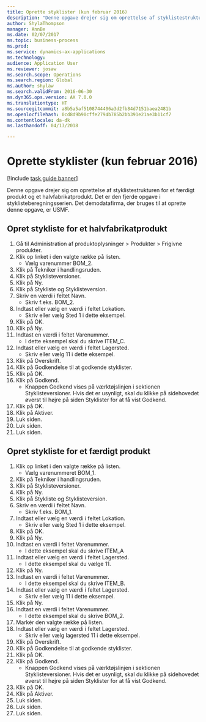 ```yaml
--- 
title: Oprette styklister (kun februar 2016)
description: "Denne opgave drejer sig om oprettelse af styklistestrukturen for et færdigt produkt og et halvfabrikatprodukt."
author: ShylaThompson
manager: AnnBe
ms.date: 02/07/2017
ms.topic: business-process
ms.prod: 
ms.service: dynamics-ax-applications
ms.technology: 
audience: Application User
ms.reviewer: josaw
ms.search.scope: Operations
ms.search.region: Global
ms.author: shylaw
ms.search.validFrom: 2016-06-30
ms.dyn365.ops.version: AX 7.0.0
ms.translationtype: HT
ms.sourcegitcommit: a8b5a5af5108744406a3d2fb84d7151baea2481b
ms.openlocfilehash: 0cd8d9b90cffe2794b785b2bb391e21ae3b11cf7
ms.contentlocale: da-dk
ms.lasthandoff: 04/13/2018

---
```

# <a name="create-boms-february-2016-only"></a>Oprette styklister (kun februar 2016)

[!include [task guide banner](../../includes/task-guide-banner.md)]

Denne opgave drejer sig om oprettelse af styklistestrukturen for et færdigt produkt og et halvfabrikatprodukt. Det er den fjerde opgave i styklisteberegningsserien. Det demodatafirma, der bruges til at oprette denne opgave, er USMF.


## <a name="create-bom-for-a-semi-finished-product"></a>Opret stykliste for et halvfabrikatprodukt
1. Gå til Administration af produktoplysninger > Produkter > Frigivne produkter.
2. Klik op linket i den valgte række på listen.
    * Vælg varenummer BOM_2.  
3. Klik på Tekniker i handlingsruden.
4. Klik på Styklisteversioner.
5. Klik på Ny.
6. Klik på Stykliste og Styklisteversion.
7. Skriv en værdi i feltet Navn.
    * Skriv f.eks. BOM_2.  
8. Indtast eller vælg en værdi i feltet Lokation.
    * Skriv eller vælg Sted 1 i dette eksempel.  
9. Klik på OK.
10. Klik på Ny.
11. Indtast en værdi i feltet Varenummer.
    * I dette eksempel skal du skrive ITEM_C.  
12. Indtast eller vælg en værdi i feltet Lagersted.
    * Skriv eller vælg 11 i dette eksempel.  
13. Klik på Overskrift.
14. Klik på Godkendelse til at godkende styklister.
15. Klik på OK.
16. Klik på Godkend.
    * Knappen Godkend vises på værktøjslinjen i sektionen Styklisteversioner. Hvis det er usynligt, skal du klikke på sidehovedet øverst til højre på siden Styklister for at få vist Godkend.  
17. Klik på OK.
18. Klik på Aktiver.
19. Luk siden.
20. Luk siden.
21. Luk siden.

## <a name="create-bom-for-a-finished-product"></a>Opret stykliste for et færdigt produkt
1. Klik op linket i den valgte række på listen.
    * Vælg varenummeret BOM_1.  
2. Klik på Tekniker i handlingsruden.
3. Klik på Styklisteversioner.
4. Klik på Ny.
5. Klik på Stykliste og Styklisteversion.
6. Skriv en værdi i feltet Navn.
    * Skriv f.eks. BOM_1.  
7. Indtast eller vælg en værdi i feltet Lokation.
    * Skriv eller vælg Sted 1 i dette eksempel.  
8. Klik på OK.
9. Klik på Ny.
10. Indtast en værdi i feltet Varenummer.
    * I dette eksempel skal du skrive ITEM_A  
11. Indtast eller vælg en værdi i feltet Lagersted.
    * I dette eksempel skal du vælge 11.  
12. Klik på Ny.
13. Indtast en værdi i feltet Varenummer.
    * I dette eksempel skal du skrive ITEM_B.  
14. Indtast eller vælg en værdi i feltet Lagersted.
    * Skriv eller vælg 11 i dette eksempel.  
15. Klik på Ny.
16. Indtast en værdi i feltet Varenummer.
    * I dette eksempel skal du skrive BOM_2.  
17. Markér den valgte række på listen.
18. Indtast eller vælg en værdi i feltet Lagersted.
    * Skriv eller vælg lagersted 11 i dette eksempel.  
19. Klik på Overskrift.
20. Klik på Godkendelse til at godkende styklister.
21. Klik på OK.
22. Klik på Godkend.
    * Knappen Godkend vises på værktøjslinjen i sektionen Styklisteversioner. Hvis det er usynligt, skal du klikke på sidehovedet øverst til højre på siden Styklister for at få vist Godkend.  
23. Klik på OK.
24. Klik på Aktiver.
25. Luk siden.
26. Luk siden.
27. Luk siden.


